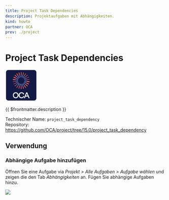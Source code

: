 ```yaml
---
title: Project Task Dependencies
description: Projektaufgaben mit Abhängigkeiten.
kind: howto
partner: OCA
prev: ./project
---
```

# Project Task Dependencies
![icon_oca_app](attachments/icon_oca_app.png)

{{ $frontmatter.description }}

Technischer Name: `project_task_dependency`\
Repository: <https://github.com/OCA/project/tree/15.0/project_task_dependency>

## Verwendung

### Abhängige Aufgabe hinzufügen

Öffnen Sie eine Aufgabe via *Projekt > Alle Aufgaben > Aufgabe wählen* und zeigen die den Tab *Abhängigkeiten* an. Fügen Sie abhängige Aufgaben hinzu.

![](attachments/Project%20Task%20Dependencies%20Hinzufügen.png)
